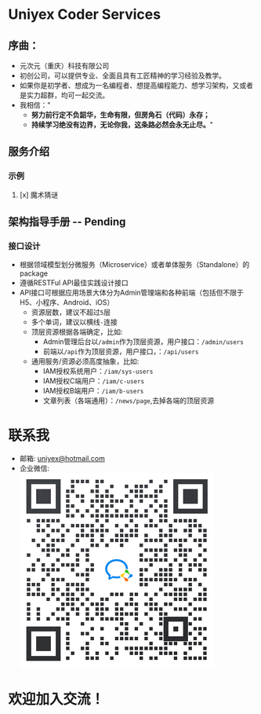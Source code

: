 # Uniyex Coder Services
## 序曲：
* 元次元（重庆）科技有限公司
* 初创公司，可以提供专业、全面且具有工匠精神的学习经验及教学。
* 如果你是初学者、想成为一名编程者、想提高编程能力、想学习架构，又或者是实力超群，均可一起交流。
* 我相信："
  - **努力前行定不负韶华，生命有限，但房角石（代码）永存；**
  - **持续学习绝没有边界，无论你我，这条路必然会永无止尽。**"
  
## 服务介绍
### 示例
1. [x] 魔术猜谜


## 架构指导手册 -- Pending
### 接口设计
- 根据领域模型划分微服务（Microservice）或者单体服务（Standalone）的package
- 遵循RESTFul API最佳实践设计接口
- API接口可根据应用场景大体分为Admin管理端和各种前端（包括但不限于H5、小程序、Android、iOS）
    - 资源层数，建议不超过`5`层
    - 多个单词，建议以横线`-`连接
    - 顶层资源根据各端确定，比如:
        - Admin管理后台以`/admin`作为顶层资源，用户接口：`/admin/users`
        - 前端以`/api`作为顶层资源，用户接口，：`/api/users `
    - 通用服务/资源必须高度抽象，比如:
        - IAM授权系统用户：`/iam/sys-users`
        - IAM授权C端用户：`/iam/c-users`
        - IAM授权B端用户：`/iam/b-users`
        - 文章列表（各端通用）：`/news/page`,去掉各端的顶层资源


# 联系我
* 邮箱: uniyex@hotmail.com
* 企业微信:  
![UniyexCoder](/example/doc/uniyex-coder-wecom-qr.png "UniyexCoder")

# 欢迎加入交流！
